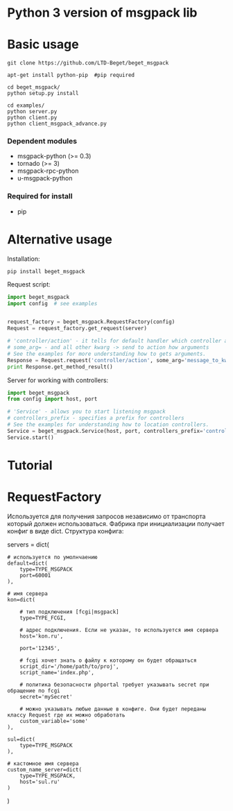 # Python 3 version of msgpack lib

Basic usage
============

    git clone https://github.com/LTD-Beget/beget_msgpack

    apt-get install python-pip  #pip required

    cd beget_msgpack/
    python setup.py install

    cd examples/
    python server.py
    python client.py
    python client_msgpack_advance.py

### Dependent modules

* msgpack-python (>= 0.3)
* tornado (>= 3)
* msgpack-rpc-python
* u-msgpack-python


### Required for install

* pip


Alternative usage
============
Installation:

    pip install beget_msgpack

Request script:
```python
import beget_msgpack
import config  # see examples


request_factory = beget_msgpack.RequestFactory(config)
Request = request_factory.get_request(server)

# 'controller/action' - it tells for default handler which controller and action you want to call
# some_arg= - and all other kwarg -> send to action how arguments
# See the examples for more understanding how to gets arguments.
Response = Request.request('controller/action', some_arg='message_to_kwarg_of_action')
print Response.get_method_result()
```


Server for working with controllers:
```python
import beget_msgpack
from config import host, port

# 'Service' - allows you to start listening msgpack
# controllers_prefix - specifies a prefix for controllers
# See the examples for understanding how to location controllers.
Service = beget_msgpack.Service(host, port, controllers_prefix='controllers_msgpack')
Service.start()
```


Tutorial
============

# RequestFactory
Используется для получения запросов независимо от транспорта который должен использоваться.
Фабрика при инициализации получает конфиг в виде dict.
Структура конфига:

  servers = dict(

    # используется по умолнчаению
    default=dict(
        type=TYPE_MSGPACK
        port=60001
    ),

    # имя сервера
    kon=dict(

        # тип подключения [fcgi|msgpack]
        type=TYPE_FCGI,

        # адрес подключения. Если не указан, то используется имя сервера
        host='kon.ru',

        port='12345',

        # fcgi хочет знать о файлу к которому он будет обращаться
        script_dir='/home/path/to/proj',
        script_name='index.php',

        # политика безопасности phportal требует указывать secret при обращение по fcgi
        secret='mySecret'

        # можно указывать любые данные в конфиге. Они будет переданы классу Request где их можно обработать
        custom_variable='some'
    ),

    sul=dict(
        type=TYPE_MSGPACK
    ),

    # кастомное имя сервера
    custom_name_server=dict(
        type=TYPE_MSGPACK,
        host='sul.ru'
    )
  )

